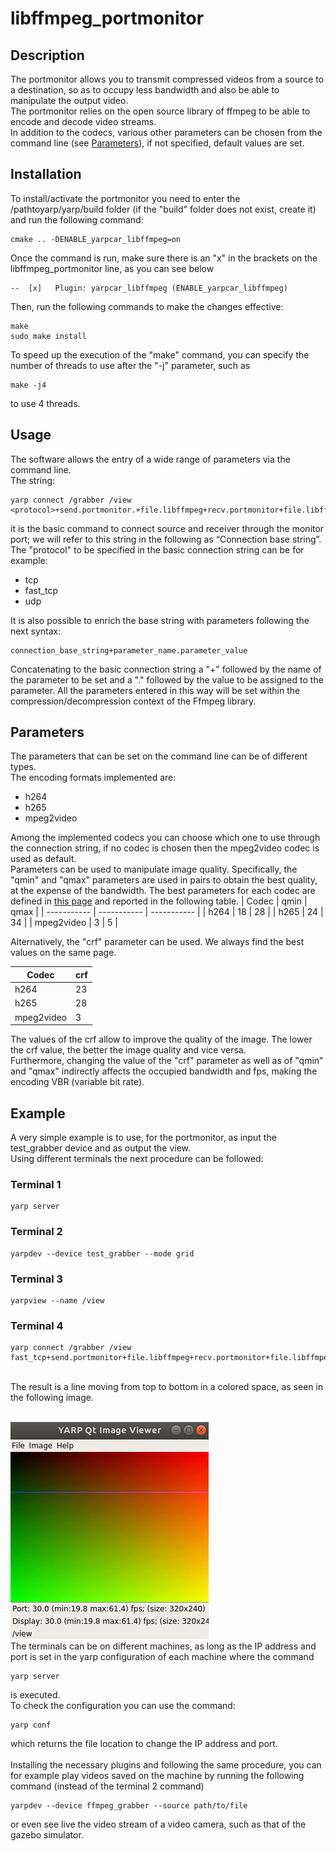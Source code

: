 
# libffmpeg_portmonitor
## Description

The portmonitor allows you to transmit compressed videos from a source to a destination, so as to occupy less bandwidth and also be able to manipulate the output video. <br>
The portmonitor relies on the open source library of ffmpeg to be able to encode and decode video streams.
<br>
In addition to the codecs, various other parameters can be chosen from the command line (see [Parameters](##Parameters)), if not specified, default values ​​are set.

## Installation

To install/activate the portmonitor you need to enter the /pathtoyarp/yarp/build folder (if the "build" folder does not exist, create it) and run the following command:
```
cmake .. -DENABLE_yarpcar_libffmpeg=on
```
Once the command is run, make sure there is an "x" in the brackets on the libffmpeg_portmonitor line, as you can see below
```
--  [x]   Plugin: yarpcar_libffmpeg (ENABLE_yarpcar_libffmpeg)
```
Then, run the following commands to make the changes effective:
```
make
sudo make install
```
To speed up the execution of the "make" command, you can specify the number of threads to use after the "-j" parameter, such as
```
make -j4
```
to use 4 threads.

## Usage

The software allows the entry of a wide range of parameters via the command line.<br>
The string:
```
yarp connect /grabber /view <protocol>+send.portmonitor.+file.libffmpeg+recv.portmonitor+file.libffmpeg+type.dll
```
it is the basic command to connect source and receiver through the monitor port; we will refer to this string in the following as “Connection base string”. <br>
The "protocol" to be specified in the basic connection string can be for example:
-   tcp
-   fast_tcp
-   udp

It is also possible to enrich the base string with parameters following the next syntax:
```
connection_base_string+parameter_name.parameter_value
```
Concatenating to the basic connection string a "+" followed by the name of the parameter to be set and a "." followed by the value to be assigned to the parameter.
All the parameters entered in this way will be set within the compression/decompression context of the Ffmpeg library.

## Parameters

The parameters that can be set on the command line can be of different types.<br>
The encoding formats implemented are:
-   h264
-   h265
-   mpeg2video

Among the implemented codecs you can choose which one to use through the connection string, if no codec is chosen then the mpeg2video codec is used as default. <br>
Parameters can be used to manipulate image quality. Specifically, the "qmin" and "qmax" parameters are used in pairs to obtain the best quality, at the expense of the bandwidth.
The best parameters for each codec are defined in [this page](https://slhck.info/video/2017/02/24/vbr-settings.html) and reported in the following table.
| Codec       | qmin        | qmax        |
| ----------- | ----------- | ----------- |
| h264        | 18          | 28          |
| h265        | 24          | 34          |
| mpeg2video  | 3           | 5           |

Alternatively, the "crf" parameter can be used. We always find the best values ​​on the same page.

| Codec       | crf         |
| ----------- | ----------- |
| h264        | 23          |
| h265        | 28          |
| mpeg2video  | 3           |

The values ​​of the crf allow to improve the quality of the image. The lower the crf value, the better the image quality and vice versa. <br>
Furthermore, changing the value of the "crf" parameter as well as of "qmin" and "qmax" indirectly affects the occupied bandwidth and fps, making the encoding VBR (variable bit rate).

## Example

A very simple example is to use, for the portmonitor, as input the test_grabber device and as output the view. <br>
Using different terminals the next procedure can be followed: <br>
### Terminal 1
```
yarp server
```

### Terminal 2
```
yarpdev --device test_grabber --mode grid
```

### Terminal 3
```
yarpview --name /view
```

### Terminal 4
```
yarp connect /grabber /view fast_tcp+send.portmonitor+file.libffmpeg+recv.portmonitor+file.libffmpeg+type.dll
```
<br>
The result is a line moving from top to bottom in a colored space, as seen in the following image.
<br><br>

![testgrabber](Img/testgrabber.png)
<br>
The terminals can be on different machines, as long as the IP address and port is set in the yarp configuration of each machine where the command
```
yarp server
```
is executed.<br>
To check the configuration you can use the command:
```
yarp conf
```
which returns the file location to change the IP address and port.
<br><br>
Installing the necessary plugins and following the same procedure, you can for example play videos saved on the machine by running the following command (instead of the terminal 2 command)
```
yarpdev --device ffmpeg_grabber --source path/to/file
```
or even see live the video stream of a video camera, such as that of the gazebo simulator.
